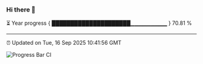 ### Hi there 👋

⏳ Year progress { █████████████████████▁▁▁▁▁▁▁▁▁ } 70.81 %

---

⏰ Updated on Tue, 16 Sep 2025 10:41:56 GMT

![Progress Bar CI](https://github.com/IshwaranRudhara/GIT-ACTION/workflows/Progress%20Bar%20CI/badge.svg)
